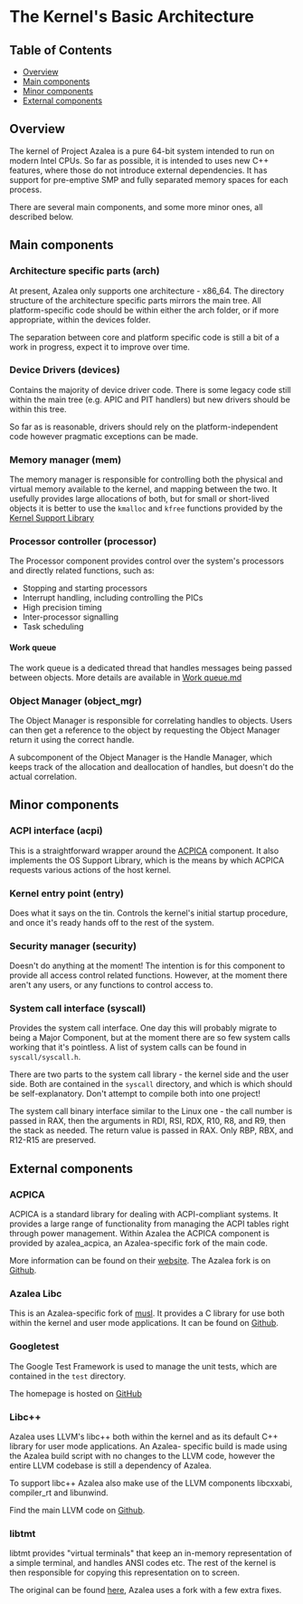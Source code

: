 # The Kernel's Basic Architecture

## Table of Contents

- [Overview](#overview)
- [Main components](#main-components)
- [Minor components](#minor-components)
- [External components](#external-components)

## Overview

The kernel of Project Azalea is a pure 64-bit system intended to run on modern Intel CPUs. So far as possible, it is
intended to uses new C++ features, where those do not introduce external dependencies. It has support for pre-emptive
SMP and fully separated memory spaces for each process.

There are several main components, and some more minor ones, all described below.

## Main components

### Architecture specific parts (arch)

At present, Azalea only supports one architecture - x86_64. The directory structure of the architecture specific parts
mirrors the main tree. All platform-specific code should be within either the arch folder, or if more appropriate,
within the devices folder.

The separation between core and platform specific code is still a bit of a work in progress, expect it to improve over
time.

### Device Drivers (devices)

Contains the majority of device driver code. There is some legacy code still within the main tree (e.g. APIC and PIT
handlers) but new drivers should be within this tree.

So far as is reasonable, drivers should rely on the platform-independent code however pragmatic exceptions can be made.

### Memory manager (mem)

The memory manager is responsible for controlling both the physical and virtual memory available to the kernel, and
mapping between the two. It usefully provides large allocations of both, but for small or short-lived objects it is
better to use the `kmalloc` and `kfree` functions provided by the [Kernel Support Library](#kernel-support-library)

### Processor controller (processor)

The Processor component provides control over the system's processors and directly related functions, such as:

- Stopping and starting processors
- Interrupt handling, including controlling the PICs
- High precision timing
- Inter-processor signalling
- Task scheduling

#### Work queue

The work queue is a dedicated thread that handles messages being passed between objects. More details are available in
[Work queue.md](./components/Work%20queue.md)

### Object Manager (object_mgr)

The Object Manager is responsible for correlating handles to objects. Users can then get a reference to the object by
requesting the Object Manager return it using the correct handle.

A subcomponent of the Object Manager is the Handle Manager, which keeps track of the allocation and deallocation of
handles, but doesn't do the actual correlation.

## Minor components

### ACPI interface (acpi)

This is a straightforward wrapper around the [ACPICA](#acpica) component. It also implements the OS Support Library,
which is the means by which ACPICA requests various actions of the host kernel.

### Kernel entry point (entry)

Does what it says on the tin. Controls the kernel's initial startup procedure, and once it's ready hands off to the
rest of the system.

### Security manager (security)

Doesn't do anything at the moment! The intention is for this component to provide all access control related functions.
However, at the moment there aren't any users, or any functions to control access to.

### System call interface (syscall)

Provides the system call interface. One day this will probably migrate to being a Major Component, but at the moment
there are so few system calls working that it's pointless. A list of system calls can be found in `syscall/syscall.h`.

There are two parts to the system call library - the kernel side and the user side. Both are contained in the `syscall`
directory, and which is which should be self-explanatory. Don't attempt to compile both into one project!

The system call binary interface similar to the Linux one - the call number is passed in RAX, then the arguments in
RDI, RSI, RDX, R10, R8, and R9, then the stack as needed. The return value is passed in RAX. Only RBP, RBX, and R12-R15
are preserved.

## External components

### ACPICA

ACPICA is a standard library for dealing with ACPI-compliant systems. It provides a large range of functionality from
managing the ACPI tables right through power management. Within Azalea the ACPICA component is provided by
azalea_acpica, an Azalea-specific fork of the main code.

More information can be found on their [website](https://www.acpica.org/). The Azalea fork is on
[Github](https://github.com/martin-hughes/azalea_acpica).

### Azalea Libc

This is an Azalea-specific fork of [musl](https://musl.libc.org/). It provides a C library for use both within the
kernel and user mode applications. It can be found on [Github](https://github.com/martin-hughes/azalea_libc).

### Googletest

The Google Test Framework is used to manage the unit tests, which are contained in the `test` directory.

The homepage is hosted on [GitHub](https://github.com/google/googletest)

### Libc++

Azalea uses LLVM's libc++ both within the kernel and as its default C++ library for user mode applications. An Azalea-
specific build is made using the Azalea build script with no changes to the LLVM code, however the entire LLVM codebase
is still a dependency of Azalea.

To support libc++ Azalea also make use of the LLVM components libcxxabi, compiler_rt and libunwind.

Find the main LLVM code on [Github](https://github.com/llvm/llvm-project/).

### libtmt

libtmt provides "virtual terminals" that keep an in-memory representation of a simple terminal, and handles ANSI codes
etc. The rest of the kernel is then responsible for copying this representation on to screen.

The original can be found [here](https://github.com/deadpixi/libtmt), Azalea uses a fork with a few extra fixes.
